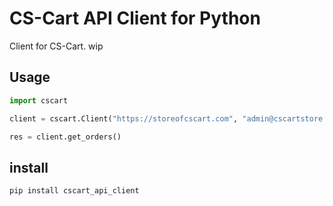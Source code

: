 # CS-Cart API Client for Python

Client for CS-Cart. wip


## Usage
```.py
import cscart

client = cscart.Client("https://storeofcscart.com", "admin@cscartstore.com", "APIKEYHOGEHOGE")

res = client.get_orders()
```

## install
```.sh
pip install cscart_api_client
```
